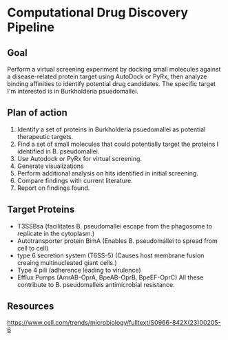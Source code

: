 # Computational Drug Discovery Pipeline

## Goal
Perform a virtual screening experiment by docking small molecules against a disease-related protein target using AutoDock or PyRx, then analyze binding affinities to identify potential drug candidates. 
The specific target I'm interested is in Burkholderia psuedomallei.

## Plan of action
1. Identify a set of proteins in Burkholderia psuedomallei as potential therapeutic targets.
2. Find a set of small molecules that could potentially target the proteins I identified in B. pseudomallei.
3. Use Autodock or PyRx for virtual screening.
4. Generate visualizations
5. Perform additional analysis on hits identified in initial screening.
6. Compare findings with current literature.
7. Report on findings found.

## Target Proteins
- T3SSBsa (facilitates B. pseudomallei escape from the phagosome to replicate in the cytoplasm.)
- Autotransporter protein BimA (Enables B. pseudomallei to spread from cell to cell)
-  type 6 secretion system (T6SS-5) (Causes host membrane fusion creaing multinucleated giant cells.)
-  Type 4 pili (adherence leading to virulence)
-  Efflux Pumps (AmrAB-OprA, BpeAB-OprB, BpeEF-OprC) All these contribute to B. pseudomalleis antimicrobial resistance.

## Resources
https://www.cell.com/trends/microbiology/fulltext/S0966-842X(23)00205-6
